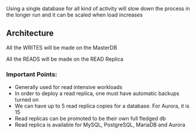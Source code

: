 Using a single database for all kind of activity will slow down the process in the longer run and it can be scaled when load increases

## Architecture 
All the WRITES will be made on the MasterDB


All the READS will be made on the READ Replica

### Important Points:
* Generally used for read intensive workloads
* In order to deploy a read replica, one must have automatic backups turned on 
* We can have up to 5 read replica copies for a database. For Aurora, it is 15
* Read replicas can be promoted to be their own full fledged db
* Read replica is available for MySQL, PostgreSQL, MariaDB and Aurora
